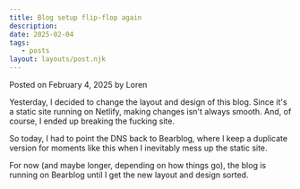 ```yaml
---
title: Blog setup flip-flop again
description:
date: 2025-02-04
tags:
   - posts
layout: layouts/post.njk
---
```


Posted on February 4, 2025 by Loren

Yesterday, I decided to change the layout and design of this blog. Since it's a static site running on Netlify, making changes isn't always smooth. And, of course, I ended up breaking the fucking site.

So today, I had to point the DNS back to Bearblog, where I keep a duplicate version for moments like this when I inevitably mess up the static site.

For now (and maybe longer, depending on how things go), the blog is running on Bearblog until I get the new layout and design sorted.
